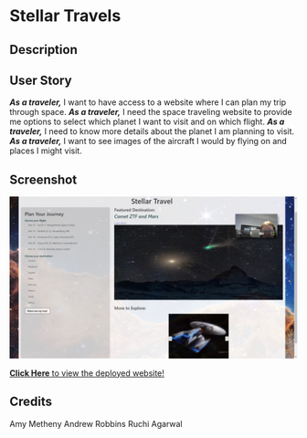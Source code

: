 
# Stellar Travels


## Description


## User Story

***As a traveler,*** I want to have access to a website where I can plan my trip through space. 
***As a traveler,*** I need the space traveling website to provide me options to select which planet I want to visit and on which flight.
***As a traveler,*** I need to know more details about the planet I am planning to visit.
***As a traveler,*** I want to see images of the aircraft I would by flying on and places I might visit.


## Screenshot

![Deployed Application](assets/images/deployed-webpage.jpg)

[**Click Here** to view the deployed website!](https://abmetheny.github.io/trip-planning-of-the-future)






## Credits

Amy Metheny
Andrew Robbins
Ruchi Agarwal





